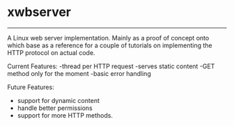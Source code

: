 # xwbserver
-------------------

A Linux web server implementation. Mainly as a proof of concept onto which base as a reference for a
couple of tutorials on implementing the HTTP protocol on actual code.

Current Features:
-thread per HTTP request
-serves static content
-GET method only for the moment
-basic error handling

Future Features:
- support for dynamic content
- handle better permissions
- support for more HTTP methods.

